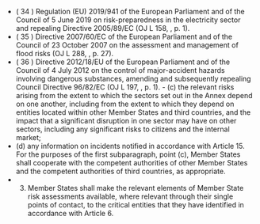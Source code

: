 - ( 34 ) Regulation (EU) 2019/941 of the European Parliament and of the Council of 5 June 2019 on risk-preparedness in the electricity sector and repealing Directive 2005/89/EC (OJ L 158, , p. 1).
- ( 35 ) Directive  2007/60/EC of  the  European Parliament and  of  the  Council  of  23  October  2007  on  the  assessment  and  management of flood risks (OJ L 288, , p. 27).
- ( 36 ) Directive  2012/18/EU  of  the  European  Parliament  and  of  the  Council  of  4  July  2012  on  the  control  of  major-accident  hazards involving dangerous substances, amending and subsequently repealing Council Directive 96/82/EC (OJ L 197, , p. 1). - (c) the relevant risks arising from the extent to which the sectors set out in the Annex depend on one another, including from  the  extent  to  which  they  depend  on  entities  located  within  other  Member  States  and  third  countries,  and  the impact that a significant disruption in one sector may have on other sectors, including any significant risks to citizens and the internal market;
- (d) any information on incidents notified in accordance with Article 15.
For the purposes of the first subparagraph, point (c), Member States shall cooperate with the competent authorities of other Member States and the competent authorities of third countries, as appropriate.
- 3. Member States shall make the relevant elements of Member State risk assessments available, where relevant through their single points of contact, to the critical entities that they have identified in accordance with Article 6. 